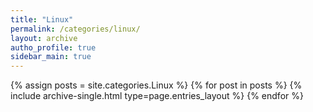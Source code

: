 ```yaml
---
title: "Linux"
permalink: /categories/linux/
layout: archive
autho_profile: true
sidebar_main: true
---
```


{% assign posts = site.categories.Linux %}
{% for post in posts %} {% include archive-single.html type=page.entries_layout %} {% endfor %}
